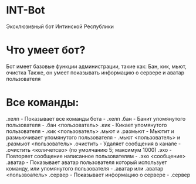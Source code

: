 # INT-Bot
Эксклюзивный бот Интинской Республики

# Что умеет бот?
Бот имеет базовые функции администрации, такие как: 
Бан, кик, мьют, очистка
Также, он умеет показывать информацию о сервере и аватар пользователя

# Все команды:
.хелп - Показывает все команды бота - .хелп
.бан - Банит упомянутого пользователя - .бан <пользователь>
.кик - Кикает упомянутого пользователя - .кик <пользователь>
.мьют и .размьют - Мьютит и размьючивает упомянутого пользователя - .мьют <пользователь> и .размьют <пользователь>
.очистить - Удаляет сообщения в канале - .очистить <количетсво> (по умолчанию 5; максимум 1000)
.эхо - Повторяет сообщение написанное пользователям - .эхо <сообщение>
.аватар - Показывает аватар пользователя который использует команду, или упомянутого пользователя - .аватар или .аватар <пользвоатель>
.сервер - Показывает информацию о сервере - .сервер
